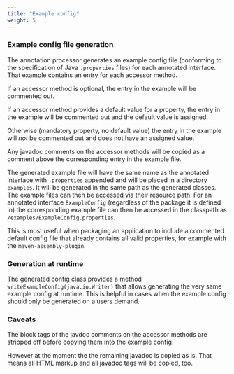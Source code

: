 ```yaml
---
title: "Example config"
weight: 5
---
```


### Example config file generation

The annotation processor generates an example config file (conforming to the
specification of Java `.properties` files) for each annotated interface.
That example contains an entry for each accessor method. 

If an accessor method is optional, the entry in the example will be
commented out.

If an accessor method provides a default value for a property, the entry
in the example will be commented out and the default value is assigned.

Otherwise (mandatory property, no default value) the entry in the example
will _not_ be commented out and does not have an assigned value.

Any javadoc comments on the accessor methods will be copied as a comment
above the corresponding entry in the example file.

The generated example file will have the same name as the annotated
interface with `.properties` appended and will be placed in a directory
`examples`. It will be generated in the same path as the generated classes.
The example files can then be accessed via their resource path. For an
annotated interface `ExampleConfig` (regardless of the package it is
defined in) the corresponding example file can then be accessed in the
classpath as `/examples/ExampleConfig.properties`.

This is most useful when packaging an application to include a commented
default config file that already contains all valid properties, for example
with the `maven-assembly-plugin`.


### Generation at runtime

The generated config class provides a method
`writeExampleConfig(java.io.Writer)` that allows generating the very same
example config at runtime. This is helpful in cases when the example config
should only be generated on a users demand.

### Caveats

The block tags of the javdoc comments on the accessor methods are stripped
off before copying them into the example config.

However at the moment the the remaining javadoc is copied as is. That means
all HTML markup and all javadoc tags will be copied, too.
